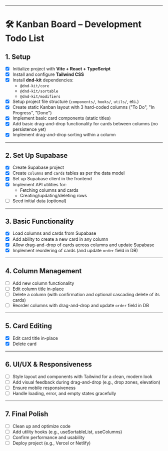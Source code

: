 
---

# 🛠️ Kanban Board – Development Todo List

## 1. Setup

- [x] Initialize project with **Vite + React + TypeScript**
- [x] Install and configure **Tailwind CSS**
- [x] Install **dnd-kit** dependencies:
  - `@dnd-kit/core`
  - `@dnd-kit/sortable`
  - `@dnd-kit/modifiers`
- [x] Setup project file structure (`components/`, `hooks/`, `utils/`, etc.)
- [x] Create static Kanban layout with 3 hard-coded columns ("To Do", "In Progress", "Done")
- [x] Implement basic card components (static titles)
- [x] Add basic drag-and-drop functionality for cards between columns (no persistence yet)
- [x] Implement drag-and-drop sorting within a column

---

## 2. Set Up Supabase

- [x] Create Supabase project
- [x] Create `columns` and `cards` tables as per the data model
- [x] Set up Supabase client in the frontend
- [x] Implement API utilities for:
  - Fetching columns and cards
  - Creating/updating/deleting rows
- [ ] Seed initial data (optional)

---

## 3. Basic Functionality

- [x] Load columns and cards from Supabase
- [x] Add ability to create a new card in any column
- [x] Allow drag-and-drop of cards across columns and update Supabase
- [x] Implement reordering of cards (and update `order` field in DB)

---

## 4. Column Management

- [ ] Add new column functionality
- [ ] Edit column title in-place
- [ ] Delete a column (with confirmation and optional cascading delete of its cards)
- [ ] Reorder columns with drag-and-drop and update `order` field in DB

---

## 5. Card Editing

- [x] Edit card title in-place
- [x] Delete card

---

## 6. UI/UX & Responsiveness

- [ ] Style layout and components with Tailwind for a clean, modern look
- [ ] Add visual feedback during drag-and-drop (e.g., drop zones, elevation)
- [ ] Ensure mobile responsiveness
- [ ] Handle loading, error, and empty states gracefully

---

## 7. Final Polish

- [ ] Clean up and optimize code
- [ ] Add utility hooks (e.g., useSortableList, useColumns)
- [ ] Confirm performance and usability
- [ ] Deploy project (e.g., Vercel or Netlify)
